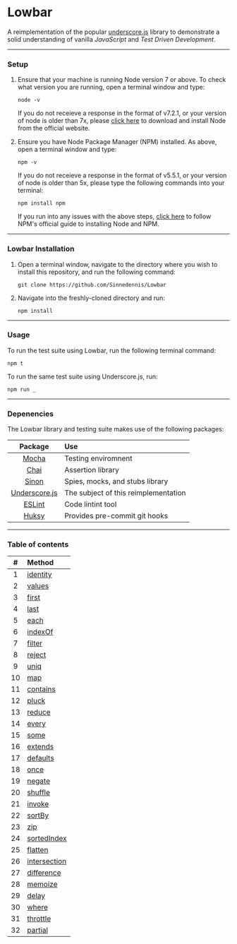 # Lowbar

A reimplementation of the popular [underscore.js](http://underscorejs.org/) library to demonstrate a solid understanding of vanilla *JavaScript* and *Test Driven Development*.
___

### Setup

1. Ensure that your machine is running Node version 7 or above. To check what version you are running, open a terminal window and type:
    ``` 
    node -v
    ```
    If you do not receieve a response in the format of v7.2.1, or your version of node is older than 7x, please [click here](https://nodejs.org/en/) to download and install Node from the official website.
   
2. Ensure you have Node Package Manager (NPM) installed. As above, open a terminal window and type:
    ``` 
    npm -v
    ```
    If you do not receieve a response in the format of v5.5.1, or your version of node is older than 5x, please type the following commands into your terminal:
    ``` 
    npm install npm
    ```
    If you run into any issues with the above steps, [click here](https://docs.npmjs.com/getting-started/installing-node) to follow NPM's official guide to installing Node and NPM.
___

### Lowbar Installation

1. Open a terminal window, navigate to the directory where you wish to install this repository, and run the following command:
    ```
    git clone https://github.com/Sinnedennis/Lowbar
    ```

2. Navigate into the freshly-cloned directory and run:
    ```
    npm install
    ```
___
### Usage
To run the test suite using Lowbar, run the following terminal command:

```
npm t
```

To run the same test suite using Underscore.js, run: 

```
npm run _
```

___
### Depenencies
The Lowbar library and testing suite makes use of the following packages:

|    Package    | Use          |
|:-------------:|:-------------|
| [Mocha](https://www.npmjs.com/package/mocha)                 | Testing enviromnent |
| [Chai](https://www.npmjs.com/package/chai)                   | Assertion library |
| [Sinon](https://www.npmjs.com/package/sinon)                 | Spies, mocks, and stubs library |
| [Underscore.js](https://www.npmjs.com/package/underscore)    | The subject of this reimplementation |
| [ESLint](https://www.npmjs.com/package/eslint)               | Code lintint tool |
| [Huksy](https://www.npmjs.com/package/husky)                 | Provides pre-commit git hooks |

___

### Table of contents

| #        | Method        |
|:-------------:|:-------------|
| 1 | [identity](http://underscorejs.org/#identity)         |
| 2 | [values](http://underscorejs.org/#values)             |
| 3 | [first](http://underscorejs.org/#first)               |
| 4 | [last](http://underscorejs.org/#last)                 |
| 5 | [each](http://underscorejs.org/#each)                 |
| 6 | [indexOf](http://underscorejs.org/#indexOf)           |
| 7 | [filter](http://underscorejs.org/#filter)             |
| 8 | [reject](http://underscorejs.org/#reject)             |
| 9 | [uniq](http://underscorejs.org/#uniq)                 |
| 10| [map](http://underscorejs.org/#map)                   |
| 11| [contains](http://underscorejs.org/#contains)         |
| 12| [pluck](http://underscorejs.org/#pluck)               |
| 13| [reduce](http://underscorejs.org/#reduce)             |
| 14| [every](http://underscorejs.org/#every)               |
| 15| [some](http://underscorejs.org/#some)                 |
| 16| [extends](http://underscorejs.org/#extends)           |
| 17| [defaults](http://underscorejs.org/#defaults)         |
| 18| [once](http://underscorejs.org/#once)                 |
| 19| [negate](http://underscorejs.org/#negate)             |
| 20| [shuffle](http://underscorejs.org/#shuffle)           |
| 21| [invoke](http://underscorejs.org/#invoke)             |
| 22| [sortBy](http://underscorejs.org/#sortBy)             |
| 23| [zip](http://underscorejs.org/#zip)                   |
| 24| [sortedIndex](http://underscorejs.org/#sortedIndex)   |
| 25| [flatten](http://underscorejs.org/#flatten)           |
| 26| [intersection](http://underscorejs.org/#intersection) |
| 27| [difference](http://underscorejs.org/#difference)     |
| 28| [memoize](http://underscorejs.org/#memoize)           |
| 29| [delay](http://underscorejs.org/#delay)               |
| 30| [where](http://underscorejs.org/#where)               |
| 31| [throttle](http://underscorejs.org/#throttle)         |
| 32| [partial](http://underscorejs.org/#partial)           |
